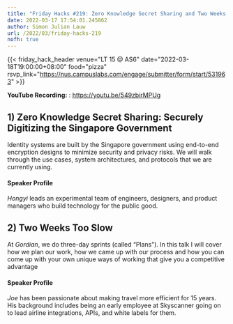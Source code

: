 ```yaml
---
title: "Friday Hacks #219: Zero Knowledge Secret Sharing and Two Weeks Too Slow"
date: 2022-03-17 17:54:01.245862
author: Simon Julian Lauw
url: /2022/03/friday-hacks-219
nofh: true
---
```


{{< friday_hack_header
    venue="LT 15 @ AS6"
    date="2022-03-18T19:00:00+08:00"
    food="pizza"
    rsvp_link="https://nus.campuslabs.com/engage/submitter/form/start/531963" >}}

**YouTube Recording:** : https://youtu.be/549zbirMPUg

## 1) Zero Knowledge Secret Sharing: Securely Digitizing the Singapore Government

Identity systems are built by the Singapore government using end-to-end encryption designs to minimize security and privacy risks. We will walk through the use cases, system architectures, and protocols that we are currently using.

#### Speaker Profile

_Hongyi_ leads an experimental team of engineers, designers, and product managers who build technology for the public good.



## 2) Two Weeks Too Slow

At _Gordian_, we do three-day sprints (called “Plans”). In this talk I will cover how we plan our work, how we came up with our process and how you can come up with your own unique ways of working that give you a competitive advantage


#### Speaker Profile

_Joe_ has been passionate about making travel more efficient for 15 years. His background includes being an early employee at Skyscanner going on to lead airline integrations, APIs, and white labels for them.
